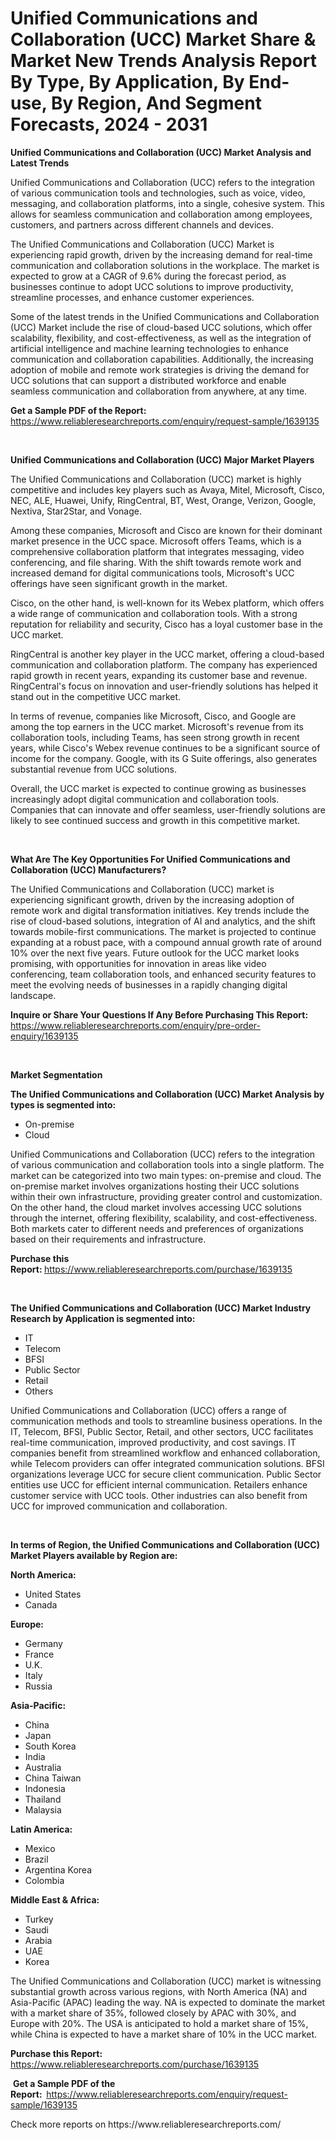 <p><h1>Unified Communications and Collaboration (UCC) Market Share & Market New Trends Analysis Report By Type, By Application, By End-use, By Region, And Segment Forecasts, 2024 - 2031</h1></p><p><strong>Unified Communications and Collaboration (UCC) Market Analysis and Latest Trends</strong></p>
<p><p>Unified Communications and Collaboration (UCC) refers to the integration of various communication tools and technologies, such as voice, video, messaging, and collaboration platforms, into a single, cohesive system. This allows for seamless communication and collaboration among employees, customers, and partners across different channels and devices.</p><p>The Unified Communications and Collaboration (UCC) Market is experiencing rapid growth, driven by the increasing demand for real-time communication and collaboration solutions in the workplace. The market is expected to grow at a CAGR of 9.6% during the forecast period, as businesses continue to adopt UCC solutions to improve productivity, streamline processes, and enhance customer experiences.</p><p>Some of the latest trends in the Unified Communications and Collaboration (UCC) Market include the rise of cloud-based UCC solutions, which offer scalability, flexibility, and cost-effectiveness, as well as the integration of artificial intelligence and machine learning technologies to enhance communication and collaboration capabilities. Additionally, the increasing adoption of mobile and remote work strategies is driving the demand for UCC solutions that can support a distributed workforce and enable seamless communication and collaboration from anywhere, at any time.</p></p>
<p><strong>Get a Sample PDF of the Report:&nbsp;</strong> <a href="https://www.reliableresearchreports.com/enquiry/request-sample/1639135">https://www.reliableresearchreports.com/enquiry/request-sample/1639135</a></p>
<p>&nbsp;</p>
<p><strong>Unified Communications and Collaboration (UCC) Major Market Players</strong></p>
<p><p>The Unified Communications and Collaboration (UCC) market is highly competitive and includes key players such as Avaya, Mitel, Microsoft, Cisco, NEC, ALE, Huawei, Unify, RingCentral, BT, West, Orange, Verizon, Google, Nextiva, Star2Star, and Vonage.</p><p>Among these companies, Microsoft and Cisco are known for their dominant market presence in the UCC space. Microsoft offers Teams, which is a comprehensive collaboration platform that integrates messaging, video conferencing, and file sharing. With the shift towards remote work and increased demand for digital communications tools, Microsoft's UCC offerings have seen significant growth in the market.</p><p>Cisco, on the other hand, is well-known for its Webex platform, which offers a wide range of communication and collaboration tools. With a strong reputation for reliability and security, Cisco has a loyal customer base in the UCC market.</p><p>RingCentral is another key player in the UCC market, offering a cloud-based communication and collaboration platform. The company has experienced rapid growth in recent years, expanding its customer base and revenue. RingCentral's focus on innovation and user-friendly solutions has helped it stand out in the competitive UCC market.</p><p>In terms of revenue, companies like Microsoft, Cisco, and Google are among the top earners in the UCC market. Microsoft's revenue from its collaboration tools, including Teams, has seen strong growth in recent years, while Cisco's Webex revenue continues to be a significant source of income for the company. Google, with its G Suite offerings, also generates substantial revenue from UCC solutions.</p><p>Overall, the UCC market is expected to continue growing as businesses increasingly adopt digital communication and collaboration tools. Companies that can innovate and offer seamless, user-friendly solutions are likely to see continued success and growth in this competitive market.</p></p>
<p>&nbsp;</p>
<p><strong>What Are The Key Opportunities For Unified Communications and Collaboration (UCC) Manufacturers?</strong></p>
<p><p>The Unified Communications and Collaboration (UCC) market is experiencing significant growth, driven by the increasing adoption of remote work and digital transformation initiatives. Key trends include the rise of cloud-based solutions, integration of AI and analytics, and the shift towards mobile-first communications. The market is projected to continue expanding at a robust pace, with a compound annual growth rate of around 10% over the next five years. Future outlook for the UCC market looks promising, with opportunities for innovation in areas like video conferencing, team collaboration tools, and enhanced security features to meet the evolving needs of businesses in a rapidly changing digital landscape.</p></p>
<p><strong>Inquire or Share Your Questions If Any Before Purchasing This Report:</strong> <a href="https://www.reliableresearchreports.com/enquiry/pre-order-enquiry/1639135">https://www.reliableresearchreports.com/enquiry/pre-order-enquiry/1639135</a></p>
<p>&nbsp;</p>
<p><strong>Market Segmentation</strong></p>
<p><strong>The Unified Communications and Collaboration (UCC) Market Analysis by types is segmented into:</strong></p>
<p><ul><li>On-premise</li><li>Cloud</li></ul></p>
<p><p>Unified Communications and Collaboration (UCC) refers to the integration of various communication and collaboration tools into a single platform. The market can be categorized into two main types: on-premise and cloud. The on-premise market involves organizations hosting their UCC solutions within their own infrastructure, providing greater control and customization. On the other hand, the cloud market involves accessing UCC solutions through the internet, offering flexibility, scalability, and cost-effectiveness. Both markets cater to different needs and preferences of organizations based on their requirements and infrastructure.</p></p>
<p><strong>Purchase this Report:&nbsp;</strong><a href="https://www.reliableresearchreports.com/purchase/1639135">https://www.reliableresearchreports.com/purchase/1639135</a></p>
<p>&nbsp;</p>
<p><strong>The Unified Communications and Collaboration (UCC) Market Industry Research by Application is segmented into:</strong></p>
<p><ul><li>IT</li><li>Telecom</li><li>BFSI</li><li>Public Sector</li><li>Retail</li><li>Others</li></ul></p>
<p><p>Unified Communications and Collaboration (UCC) offers a range of communication methods and tools to streamline business operations. In the IT, Telecom, BFSI, Public Sector, Retail, and other sectors, UCC facilitates real-time communication, improved productivity, and cost savings. IT companies benefit from streamlined workflow and enhanced collaboration, while Telecom providers can offer integrated communication solutions. BFSI organizations leverage UCC for secure client communication. Public Sector entities use UCC for efficient internal communication. Retailers enhance customer service with UCC tools. Other industries can also benefit from UCC for improved communication and collaboration.</p></p>
<p>&nbsp;</p>
<p><strong>In terms of Region, the Unified Communications and Collaboration (UCC) Market Players available by Region are:</strong></p>
<p>
    <p> <strong> North America: </strong>
        <ul>
            <li>United States</li>
            <li>Canada</li>
        </ul>
        </p> 
    <p> <strong> Europe: </strong>
        <ul>
            <li>Germany</li>
            <li>France</li>
            <li>U.K.</li>
            <li>Italy</li>
            <li>Russia</li>
        </ul>
        </p> 
    <p> <strong> Asia-Pacific: </strong>
        <ul>
            <li>China</li>
            <li>Japan</li>
            <li>South Korea</li>
            <li>India</li>
            <li>Australia</li>
            <li>China Taiwan</li>
            <li>Indonesia</li>
            <li>Thailand</li>
            <li>Malaysia</li>
        </ul>
        </p> 
    <p> <strong> Latin America: </strong>
        <ul>
            <li>Mexico</li>
            <li>Brazil</li>
            <li>Argentina Korea</li>
            <li>Colombia</li>
        </ul>
        </p> 
    <p> <strong> Middle East & Africa: </strong>
        <ul>
            <li>Turkey</li>
            <li>Saudi</li>
            <li>Arabia</li>
            <li>UAE</li>
            <li>Korea</li>
        </ul>
    </p>
    </p>
<p><p>The Unified Communications and Collaboration (UCC) market is witnessing substantial growth across various regions, with North America (NA) and Asia-Pacific (APAC) leading the way. NA is expected to dominate the market with a market share of 35%, followed closely by APAC with 30%, and Europe with 20%. The USA is anticipated to hold a market share of 15%, while China is expected to have a market share of 10% in the UCC market.</p></p>
<p><strong>Purchase this Report: </strong><a href="https://www.reliableresearchreports.com/purchase/1639135">https://www.reliableresearchreports.com/purchase/1639135</a></p>
<p>&nbsp;<strong>Get a Sample PDF of the Report:&nbsp;&nbsp;</strong><a href="https://www.reliableresearchreports.com/enquiry/request-sample/1639135">https://www.reliableresearchreports.com/enquiry/request-sample/1639135</a></p>
<p><strong></strong></p>
<p>Check more reports on https://www.reliableresearchreports.com/</p>
